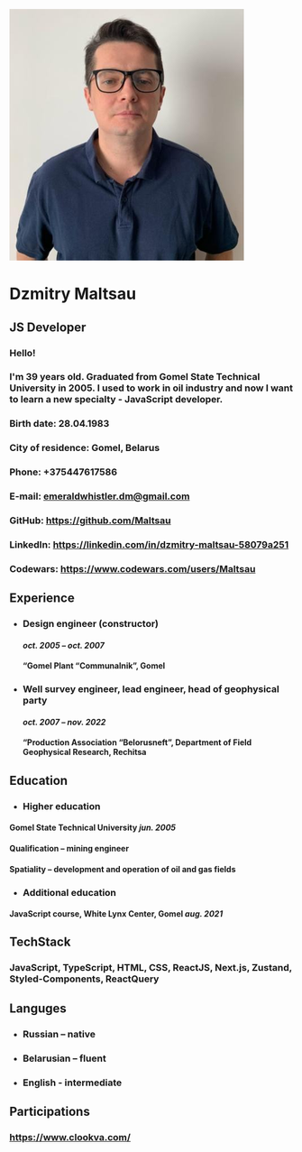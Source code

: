 ![avatar](/assets/images/avatar.png)

# Dzmitry Maltsau

## JS Developer

### Hello!

### I'm 39 years old. Graduated from Gomel State Technical University in 2005. I used to work in oil industry and now I want to learn a new specialty - JavaScript developer.

### Birth date: 28.04.1983

### City of residence: Gomel, Belarus

### Phone: +375447617586

### E-mail: emeraldwhistler.dm@gmail.com

### GitHub: https://github.com/Maltsau

### LinkedIn: https://linkedin.com/in/dzmitry-maltsau-58079a251

### Codewars: https://www.codewars.com/users/Maltsau

## Experience

- ### Design engineer (constructor)

  #### _oct. 2005 – oct. 2007_

  #### “Gomel Plant “Communalnik”, Gomel

- ### Well survey engineer, lead engineer, head of geophysical party
  #### _oct. 2007 – nov. 2022_
  #### “Production Association “Belorusneft”, Department of Field Geophysical Research, Rechitsa

## Education

- ### **Higher education**

#### **Gomel State Technical University** _jun. 2005_

#### Qualification – mining engineer

#### Spatiality – development and operation of oil and gas fields

- ### **Additional education**

#### **JavaScript course, White Lynx Center**, Gomel _aug. 2021_

## TechStack

### JavaScript, TypeScript, HTML, CSS, ReactJS, Next.js, Zustand, Styled-Components, ReactQuery

## Languges

- ### Russian – native
- ### Belarusian – fluent
- ### English - intermediate

## Participations

### https://www.clookva.com/
